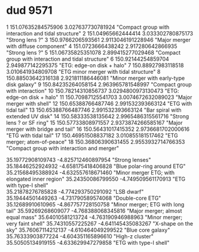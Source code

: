 # dud 9571
1       151.07635284575906 3.027637730781924  "Compact group with interaction and tidal structure"
2       151.04965662444414 3.033302780875173  "Strong lens ?"
3       150.9766206593561 2.9113046191228946  "Major merger with diffuse component"
4       151.0723666438242 2.917280642866935   "Strong lens ?"
5       151.06735825351078 2.899415277029468  "Compact group with interaction and tidal structure"
6       150.92144254859704 2.949877142295375  "ETG: edge-on disk + halo"
7       150.88927983118518 3.010641934809708  "ETG minor merger with tidal structure"
8       150.88503642316138 2.921811186446081  "Minor merger with early-type disk galaxy"
9       150.84235264058154 2.963965781548997  "Compact group with interaction"
10      150.78214310856737 3.0294800973130473 "ETG: edge-on disk + halo"
11      150.70987125541703 3.0074672632089023 "Major merger with shell"
12      150.65388766487746 2.991532393663124  "ETG with tidal tail"
13      150.65388766487746 2.991532393663124  "Bar spiral with extended UV disk"
14      150.58333538135642 2.9965486315561716 "Strong lens ? or SF ring"
15      150.57733808971557 2.9373874266585167 "Major merger with bridge and tail"
16      150.56431017415352 2.9736681702000616 "ETG with tidal tail"
17      150.46951508837182 3.010855181517462  "ETG merger; atom-of-peace"
18      150.36806390631455 2.9553932714766353 "Compact group with interaction and merger"


35.19772908109743 -4.825712460897954  "Strong lenses"
35.18446252924932 -4.658175418406828  "Blue polar-ring around ETG"
35.21568495388924 -4.632557618671460  "Minor merger ETG; with elongated inner region"
35.24350086799550 -4.749509561170913  "ETG with type-I shell"  
35.21878276785828 -4.774293750291092  "LSB dwarf"
35.19444501449263 -4.731790589574068  "Double-core ETG"
35.12689910610965 -4.867757728150758  "Minor merger; ETG with long tail"
35.59269268609077 -4.768388068345816  "Major merger; almost equal mass"
35.64010581213724 -4.763190946988963  "Minor merger; very faint shell" 
35.74310557225267 -4.641145435083267  "X-shape on the sky"
35.76067114212137 -4.610464049299522  "Blue core galaxy"
35.76333903877224 -4.604351165896610  "High-z cluster"
35.50505134919155 -4.633629947279858  "ETG with type-I shell"